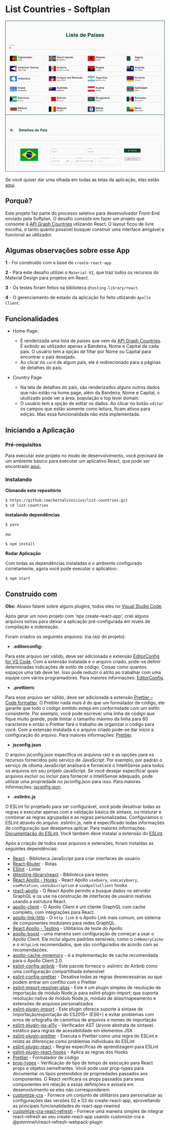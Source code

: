 # List Countries - Softplan

![Preview-Screens](https://raw.githubusercontent.com/bernalvinicius/list-countries/master/src/assets/images/screenPage.png)

Se você quiser dar uma olhada em todas as telas da aplicação, elas estão [aqui](https://list-countries.netlify.app/).

## Porquê?

Este projeto faz parte do processo seletivo para desenvolvedor Front-End enviado pela Softplan.
O desafio consiste em fazer um projeto que consome à [API Graph Countries](https://github.com/lennertVanSever/graphcountries) utlizando React.
O layout ficou de livre escolha, o tanto quanto possível busquei construir uma interface amigável e funcional ao utilizador.

## Algumas observações sobre esse App

**1** - Foi construído com a base do `create-react-app`.

**2** - Para este desafio utilizei o `Material-UI`, que traz todos os recursos do Material Design para projetos em React.

**3** - Os testes foram feitos na biblioteca `@testing-library/react`.

**4** - O gerenciamento de estado da aplicação foi feito utlizando `Apollo Client`.

## Funcionalidades

- Home Page:

  - É renderizada uma lista de países que vem da [API Graph Countries](https://github.com/lennertVanSever/graphcountries). É exibido ao utilizador apenas a Bandeira, Nome e Capital de cada país. O usuário tem a opção de filtar por Nome ou Capital para encontrar o país desejado.
  - Ao clicar no `card` de algum país, ele é redirecionado para a páginas de detalhes do país.

- Country Page:
  - Na tela de detalhes do país, são renderizados alguns outros dados que não estão na home page, além da Bandeira, Nome e Capital, o utuilizado pode ver a área, população e top level domain.
  - O usuário tem a opção de editar os dados. Ao clicar no botão `editar` os campos que estão somente como leitura, ficam ativos para edição. Mas essa funcionalidade não está implementada.

## Iniciando a Aplicação

### Pré-requisitos

Para executar este projeto no modo de desenvolvimento, você precisará de um ambiente básico para executar um aplicativo React, que pode ser encontrado [aqui.](https://reactjs.org/docs/getting-started.html)

### Instalando

**Clonando este repositório**

```
$ https://github.com/bernalvinicius/list-countries.git
$ cd list-countries
```

**Instalando dependências**

```
$ yarn
```

_ou_

```
$ npm install
```

**Rodar Aplicação**

Com todas as dependências instaladas e o ambiente configurado corretamente, agora você pode executar o aplicativo::

```
$ npm start
```

## Construído com

**Obs:** Abaixo falarei sobre alguns plugins, todos eles no [Visual Studio Code](https://code.visualstudio.com/).

Após gerar um novo projeto com 'npx create-react-app', criei alguns arquivos extras para deixar a aplicação pré-configurada em níveis de compilação e indentação.

Foram criados os seguintes arquivos: (na raiz do projeto):

- **.editorconfig:**

Para este arquivo ser válido, deve ser adicionada e extensão [EditorConfig for VS Code](https://marketplace.visualstudio.com/items?itemName=EditorConfig.EditorConfig). Com a extensão instalada e o arquivo criado, pode-se definir determinadas indicações de estilo de código. Coisas como quantos espaços uma tab deve ter. Isso pode reduzir o atrito ao trabalhar com uma equipe com vários programadores. Para maiores informações: [EditorConfig](https://editorconfig.org/).

- **.prettierrc**

Para esse arquivo ser válido, deve ser adicionada a extensão [Prettier – Code formatter](https://prettier.io/). O Prettier nada mais é do que um formatador de código, ele garante que todo o código emitido esteja em conformidade com um estilo consistente. Por exemplo, você pode escrever uma linha de código que fique muito grande, pode limitar o tamanho máximo da linha para 60 caracteres e então o Prettier fará o trabalho de organizar o código para você. Com a extensão instalada e o arquivo criado pode-se dar início a configuração do arquivo. Para maiores informações: [Prettier](https://prettier.io/).

- **jsconfig.json**

O arquivo jsconfig.json especifica os arquivos raiz e as opções para os recursos fornecidos pelo serviço de JavaScript. Por exemplo, por padrão o serviço de idioma JavaScript analisará e fornecerá o IntelliSense para todos os arquivos em seu projeto JavaScript. Se você desejar especificar quais arquivos excluir ou incluir para fornecer o IntelliSense adequado, pode utilizar uma propriedade no jsconfig.json para isso. Para maiores informações: [jsconfig.json](https://code.visualstudio.com/docs/languages/jsconfig).

- **.eslintrc.js**

O ESLint foi projetado para ser configurável, você pode desativar todas as regras e executar apenas com a validação básica de sintaxe, ou misturar e combinar as regras agrupadas e as regras personalizadas. Configuramos o ESLint através do arquivo .eslintrc.js, nele é especificado todas informações de configuração que desejamos aplicar. Para maiores informações: [Documentação do ESLint](https://eslint.org/docs/user-guide/configuring). Você também deve instalar a extensão do [ESLint](https://marketplace.visualstudio.com/items?itemName=dbaeumer.vscode-eslint).

Após a criação de todos esse arquivos e extensões, foram instaldas as seguintes dependências:

- [React](https://reactjs.org/) - Biblioteca JavaScript para criar interfaces de usuário
- [React-Router](https://reactrouter.com/) - Rotas
- [ESlint](https://eslint.org/) - Linter
- [@testing-library/react](https://github.com/testing-library/react-testing-library#readme) - Biblioteca para testes
- [React Apollo - Hooks](https://github.com/apollographql/react-apollo#readme) - React Apollo `useQuery`, `useLazyQuery`, `useMutation`, `useSubscription` e `useApolloClient` hooks
- [react-apollo](https://github.com/apollographql/react-apollo#readme) - O React Apollo permite a busque dados no servidor GraphQL e os use na construção de interfaces de usuário reativas usando a estrutura React.
- [apollo-client](https://www.npmjs.com/package/apollo-client) - O Apollo Client é um cliente GraphQL com cache completo, com integrações para React.
- [apollo-link-http]() - O `http link` é o Apollo Link mais comum, um sistema de componentes modulares para redes GraphQL.
- [React Apollo - Testing](https://www.npmjs.com/package/@apollo/react-testing) - Utilitários de teste do Apollo
- [apollo-boost](https://www.npmjs.com/package/apollo-boost) - uma maneira sem configuração de começar a usar o Apollo Client. Ele inclui alguns padrões sensíveis, como o `InMemoryCache` e o `HttpLink` recomendados, que são configurados de acordo com as recomendações.
- [apollo-cache-inmemory](https://www.npmjs.com/package/apollo-cache-inmemory) - é a implementação de cache recomendada para o Apollo Client 2.0.
- [eslint-config-airbnb](https://github.com/airbnb/javascript) - Este pacote fornece o .eslintrc do Airbnb como uma configuração compartilhada extensível
- [eslint-config-prettier](https://github.com/prettier/eslint-config-prettier#readme) - Desativa todas as regras desnecessárias ou que podem entrar em conflito com o Prettier
- [eslint-import-resolver-alias](https://github.com/johvin/eslint-import-resolver-alias#readme) - Este é um plugin simples de resolução de importação de módulo Node.js para eslint-plugin-import, que suporta resolução nativa de módulo Node.js, módulo de alias/mapeamento e extensões de arquivos personalizados
- [eslint-plugin-import](https://github.com/benmosher/eslint-plugin-import) - Este plugin oferece suporte à sintaxe de importação/exportação do ES2015+ (ES6+) e evitar problemas com erros de ortografia de caminhos de arquivos e nomes de importação
- [eslint-plugin-jsx-a11y](https://github.com/jsx-eslint/eslint-plugin-jsx-a11y#readme) - Verificador AST (árvore abstrata de sintaxe) estático para regras de acessibilidade em elementos JSX
- [eslint-plugin-prettier](https://github.com/prettier/eslint-plugin-prettier#readme) - Executa o Prettier como uma regra do ESLint e relata as diferenças como problemas individuais do ESLint
- [eslint-plugin-react](https://github.com/yannickcr/eslint-plugin-react) - Regras específicas de aprendizagem para ESLint
- [eslint-plugin-react-hooks](https://github.com/facebook/react) - Aplica as regras dos Hooks
- [Prettier](https://github.com/prettier/prettier) - Formatador de código
- [prop-types](https://github.com/facebook/prop-types) - Verificação de tipo de tempo de execução para React props e objetos semelhantes. Você pode usar prop-types para documentar os tipos pretendidos de propriedades passados aos componentes. O React verificará os props passados para seus componentes em relação a essas definições e avisará em desenvolvimento se eles não corresponderem
- [customize-cra](https://github.com/arackaf/customize-cra#readme) - Fornece um conjunto de utilitários para personalizar as configurações das versões 02 e 03 do create-react-app, aproveitando as principais funcionalidades do react-app-rewired
- [customize-cra-react-refresh](https://github.com/esetnik/customize-cra-react-refresh#readme) - Fornece uma maneira simples de integrar react-refresh ao seu create-react-app usando customize-cra e @pmmmwh/react-refresh-webpack-plugin
